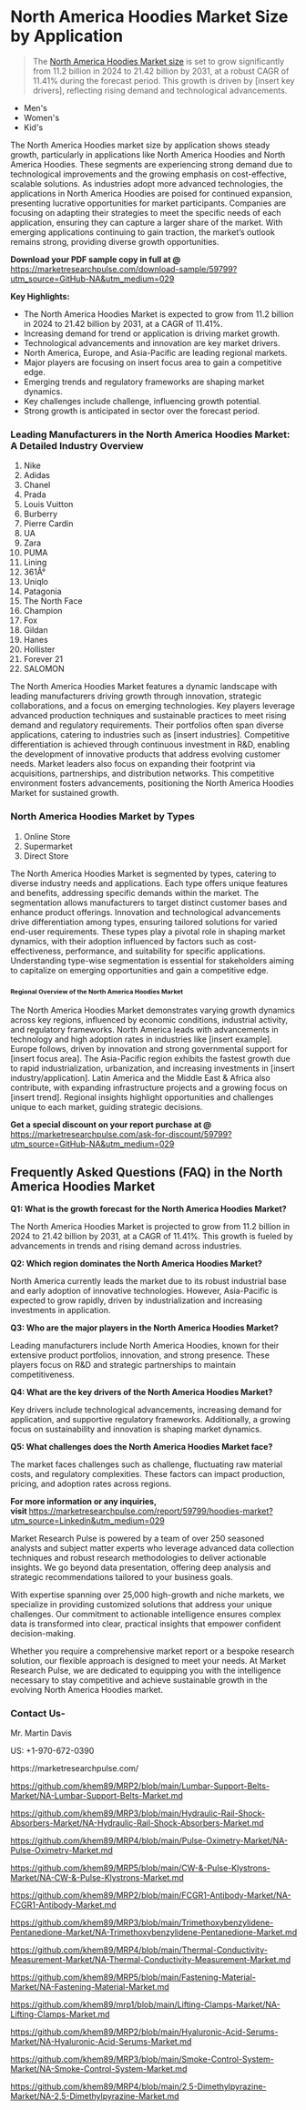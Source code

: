 <h1>North America Hoodies Market&nbsp;Size by Application</h1><blockquote><p>The <a href="https://marketresearchpulse.com/download-sample/59799?utm_source=GitHub-NA&amp;utm_medium=029">North America Hoodies Market size</a> is set to grow significantly from 11.2 billion in 2024 to 21.42 billion by 2031, at a robust CAGR of 11.41% during the forecast period. This growth is driven by [insert key drivers], reflecting rising demand and technological advancements.</p></blockquote><ul><li>Men's<li> Women's<li> Kid's</li></ul><p>The North America Hoodies market size by application shows steady growth, particularly in applications like North America Hoodies and North America Hoodies. These segments are experiencing strong demand due to technological improvements and the growing emphasis on cost-effective, scalable solutions. As industries adopt more advanced technologies, the applications in North America Hoodies are poised for continued expansion, presenting lucrative opportunities for market participants. Companies are focusing on adapting their strategies to meet the specific needs of each application, ensuring they can capture a larger share of the market. With emerging applications continuing to gain traction, the market’s outlook remains strong, providing diverse growth opportunities.</p><p><strong>Download your PDF sample copy in full at @ </strong><a href="https://marketresearchpulse.com/download-sample/59799?utm_source=GitHub-NA&amp;utm_medium=029">https://marketresearchpulse.com/download-sample/59799?utm_source=GitHub-NA&amp;utm_medium=029</a></p><p><strong>Key Highlights: </strong></p><ul><li>The North America Hoodies Market is expected to grow from 11.2 billion in 2024 to 21.42 billion by 2031, at a CAGR of 11.41%.</li><li>Increasing demand for trend or application is driving market growth.</li><li>Technological advancements and innovation are key market drivers.</li><li>North America, Europe, and Asia-Pacific are leading regional markets.</li><li>Major players are focusing on insert focus area to gain a competitive edge.</li><li>Emerging trends and regulatory frameworks are shaping market dynamics.</li><li>Key challenges include challenge, influencing growth potential.</li><li>Strong growth is anticipated in sector over the forecast period.</li></ul><h3>Leading Manufacturers in the North America Hoodies Market: A Detailed Industry Overview</h3><ol><li>Nike</li><li>Adidas</li><li>Chanel</li><li>Prada</li><li>Louis Vuitton</li><li>Burberry</li><li>Pierre Cardin</li><li>UA</li><li>Zara</li><li>PUMA</li><li>Lining</li><li>361Â°</li><li>Uniqlo</li><li>Patagonia</li><li>The North Face</li><li>Champion</li><li>Fox</li><li>Gildan</li><li>Hanes</li><li>Hollister</li><li>Forever 21</li><li>SALOMON</li></ol><div class="flex max-w-full flex-col flex-grow"><div class="min-h-8 text-message flex w-full flex-col items-end gap-2 whitespace-normal break-words [.text-message+&amp;]:mt-5" dir="auto" data-message-author-role="assistant" data-message-id="fd8432e4-4910-450d-b182-61b7bfb0a01f" data-message-model-slug="gpt-4o"><div class="flex w-full flex-col gap-1 empty:hidden first:pt-[3px]"><div class="markdown prose w-full break-words dark:prose-invert light"><p>The North America Hoodies Market features a dynamic landscape with leading manufacturers driving growth through innovation, strategic collaborations, and a focus on emerging technologies. Key players leverage advanced production techniques and sustainable practices to meet rising demand and regulatory requirements. Their portfolios often span diverse applications, catering to industries such as [insert industries]. Competitive differentiation is achieved through continuous investment in R&amp;D, enabling the development of innovative products that address evolving customer needs. Market leaders also focus on expanding their footprint via acquisitions, partnerships, and distribution networks. This competitive environment fosters advancements, positioning the North America Hoodies Market for sustained growth.</p></div></div></div></div><h3>North America Hoodies Market by Types</h3><ol><li>Online Store<li> Supermarket<li> Direct Store</li></ol><div class="flex max-w-full flex-col flex-grow"><div class="min-h-8 text-message flex w-full flex-col items-end gap-2 whitespace-normal break-words [.text-message+&amp;]:mt-5" dir="auto" data-message-author-role="assistant" data-message-id="084470be-0bb7-4664-bddf-5156b4f41249" data-message-model-slug="gpt-4o-mini"><div class="flex w-full flex-col gap-1 empty:hidden first:pt-[3px]"><div class="markdown prose w-full break-words dark:prose-invert light"><p>The North America Hoodies Market is segmented by types, catering to diverse industry needs and applications. Each type offers unique features and benefits, addressing specific demands within the market. The segmentation allows manufacturers to target distinct customer bases and enhance product offerings. Innovation and technological advancements drive differentiation among types, ensuring tailored solutions for varied end-user requirements. These types play a pivotal role in shaping market dynamics, with their adoption influenced by factors such as cost-effectiveness, performance, and suitability for specific applications. Understanding type-wise segmentation is essential for stakeholders aiming to capitalize on emerging opportunities and gain a competitive edge.</p></div></div></div></div><h3><span style="font-size: 11px;">Regional Overview of the North America Hoodies Market</span></h3><div class="flex max-w-full flex-col flex-grow"><div class="min-h-8 text-message flex w-full flex-col items-end gap-2 whitespace-normal break-words [.text-message+&amp;]:mt-5" dir="auto" data-message-author-role="assistant" data-message-id="e9038762-ce64-4e30-91c9-9bd413514231" data-message-model-slug="gpt-4o-mini"><div class="flex w-full flex-col gap-1 empty:hidden first:pt-[3px]"><div class="markdown prose w-full break-words dark:prose-invert light"><p>The North America Hoodies Market demonstrates varying growth dynamics across key regions, influenced by economic conditions, industrial activity, and regulatory frameworks. North America leads with advancements in technology and high adoption rates in industries like [insert example]. Europe follows, driven by innovation and strong governmental support for [insert focus area]. The Asia-Pacific region exhibits the fastest growth due to rapid industrialization, urbanization, and increasing investments in [insert industry/application]. Latin America and the Middle East &amp; Africa also contribute, with expanding infrastructure projects and a growing focus on [insert trend]. Regional insights highlight opportunities and challenges unique to each market, guiding strategic decisions.</p></div></div></div></div><p><strong>Get a special discount on your report purchase at @ </strong><a href="https://marketresearchpulse.com/ask-for-discount/59799?utm_source=GitHub-NA&amp;utm_medium=029">https://marketresearchpulse.com/ask-for-discount/59799?utm_source=GitHub-NA&amp;utm_medium=029</a></p><h2>Frequently Asked Questions (FAQ) in the North America Hoodies Market</h2><p><strong>Q1: What is the growth forecast for the North America Hoodies Market?</strong></p><p>The North America Hoodies Market is projected to grow from 11.2 billion in 2024 to 21.42 billion by 2031, at a CAGR of 11.41%. This growth is fueled by advancements in trends and rising demand across industries.</p><p><strong>Q2: Which region dominates the North America Hoodies Market?</strong></p><p>North America currently leads the market due to its robust industrial base and early adoption of innovative technologies. However, Asia-Pacific is expected to grow rapidly, driven by industrialization and increasing investments in application.</p><p><strong>Q3: Who are the major players in the North America Hoodies Market?</strong></p><p>Leading manufacturers include North America Hoodies, known for their extensive product portfolios, innovation, and strong presence. These players focus on R&amp;D and strategic partnerships to maintain competitiveness.</p><p><strong>Q4: What are the key drivers of the North America Hoodies Market?</strong></p><p>Key drivers include technological advancements, increasing demand for application, and supportive regulatory frameworks. Additionally, a growing focus on sustainability and innovation is shaping market dynamics.</p><p><strong>Q5: What challenges does the North America Hoodies Market face?</strong></p><p>The market faces challenges such as challenge, fluctuating raw material costs, and regulatory complexities. These factors can impact production, pricing, and adoption rates across regions.</p><p><strong>For more information or any inquiries, visit&nbsp;</strong><a href="https://marketresearchpulse.com/report/59799/hoodies-market?utm_source=Linkedin&utm_medium=029">https://marketresearchpulse.com/report/59799/hoodies-market?utm_source=Linkedin&utm_medium=029</a></p><p>Market Research Pulse is powered by a team of over 250 seasoned analysts and subject matter experts who leverage advanced data collection techniques and robust research methodologies to deliver actionable insights. We go beyond data presentation, offering deep analysis and strategic recommendations tailored to your business goals.</p><p>With expertise spanning over 25,000 high-growth and niche markets, we specialize in providing customized solutions that address your unique challenges. Our commitment to actionable intelligence ensures complex data is transformed into clear, practical insights that empower confident decision-making.</p><p>Whether you require a comprehensive market report or a bespoke research solution, our flexible approach is designed to meet your needs. At Market Research Pulse, we are dedicated to equipping you with the intelligence necessary to stay competitive and achieve sustainable growth in the evolving North America Hoodies market.</p><h3><strong>Contact Us-</strong></h3><p>Mr. Martin Davis</p><p>US: +1-970-672-0390</p><p>https://marketresearchpulse.com/</p><p><a href="https://github.com/khem89/MRP2/blob/main/Lumbar-Support-Belts-Market/NA-Lumbar-Support-Belts-Market.md">https://github.com/khem89/MRP2/blob/main/Lumbar-Support-Belts-Market/NA-Lumbar-Support-Belts-Market.md</a></p><p><a href="https://github.com/khem89/MRP3/blob/main/Hydraulic-Rail-Shock-Absorbers-Market/NA-Hydraulic-Rail-Shock-Absorbers-Market.md">https://github.com/khem89/MRP3/blob/main/Hydraulic-Rail-Shock-Absorbers-Market/NA-Hydraulic-Rail-Shock-Absorbers-Market.md</a></p><p><a href="https://github.com/khem89/MRP4/blob/main/Pulse-Oximetry-Market/NA-Pulse-Oximetry-Market.md">https://github.com/khem89/MRP4/blob/main/Pulse-Oximetry-Market/NA-Pulse-Oximetry-Market.md</a></p><p><a href="https://github.com/khem89/MRP5/blob/main/CW-&-Pulse-Klystrons-Market/NA-CW-&-Pulse-Klystrons-Market.md">https://github.com/khem89/MRP5/blob/main/CW-&-Pulse-Klystrons-Market/NA-CW-&-Pulse-Klystrons-Market.md</a></p><p><a href="https://github.com/khem89/MRP2/blob/main/FCGR1-Antibody-Market/NA-FCGR1-Antibody-Market.md">https://github.com/khem89/MRP2/blob/main/FCGR1-Antibody-Market/NA-FCGR1-Antibody-Market.md</a></p><p><a href="https://github.com/khem89/MRP3/blob/main/Trimethoxybenzylidene-Pentanedione-Market/NA-Trimethoxybenzylidene-Pentanedione-Market.md">https://github.com/khem89/MRP3/blob/main/Trimethoxybenzylidene-Pentanedione-Market/NA-Trimethoxybenzylidene-Pentanedione-Market.md</a></p><p><a href="https://github.com/khem89/MRP4/blob/main/Thermal-Conductivity-Measurement-Market/NA-Thermal-Conductivity-Measurement-Market.md">https://github.com/khem89/MRP4/blob/main/Thermal-Conductivity-Measurement-Market/NA-Thermal-Conductivity-Measurement-Market.md</a></p><p><a href="https://github.com/khem89/MRP5/blob/main/Fastening-Material-Market/NA-Fastening-Material-Market.md">https://github.com/khem89/MRP5/blob/main/Fastening-Material-Market/NA-Fastening-Material-Market.md</a></p><p><a href="https://github.com/khem89/mrp1/blob/main/Lifting-Clamps-Market/NA-Lifting-Clamps-Market.md">https://github.com/khem89/mrp1/blob/main/Lifting-Clamps-Market/NA-Lifting-Clamps-Market.md</a></p><p><a href="https://github.com/khem89/MRP2/blob/main/Hyaluronic-Acid-Serums-Market/NA-Hyaluronic-Acid-Serums-Market.md">https://github.com/khem89/MRP2/blob/main/Hyaluronic-Acid-Serums-Market/NA-Hyaluronic-Acid-Serums-Market.md</a></p><p><a href="https://github.com/khem89/MRP3/blob/main/Smoke-Control-System-Market/NA-Smoke-Control-System-Market.md">https://github.com/khem89/MRP3/blob/main/Smoke-Control-System-Market/NA-Smoke-Control-System-Market.md</a></p><p><a href="https://github.com/khem89/MRP4/blob/main/2,5-Dimethylpyrazine-Market/NA-2,5-Dimethylpyrazine-Market.md">https://github.com/khem89/MRP4/blob/main/2,5-Dimethylpyrazine-Market/NA-2,5-Dimethylpyrazine-Market.md</a></p>
